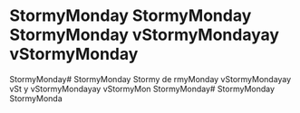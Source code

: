 # StormyMonday StormyMonday StormyMonday vStormyMondayay vStormyMonday
StormyMonday# StormyMonday Stormy
de
rmyMonday vStormyMondayay vSt
y vStormyMondayay vStormyMon
StormyMonday# StormyMonday StormyMonda
